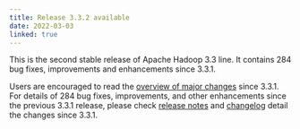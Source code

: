 ```yaml
---
title: Release 3.3.2 available
date: 2022-03-03
linked: true
---
```

<!---
  Licensed under the Apache License, Version 2.0 (the "License");
  you may not use this file except in compliance with the License.
  You may obtain a copy of the License at

   http://www.apache.org/licenses/LICENSE-2.0

  Unless required by applicable law or agreed to in writing, software
  distributed under the License is distributed on an "AS IS" BASIS,
  WITHOUT WARRANTIES OR CONDITIONS OF ANY KIND, either express or implied.
  See the License for the specific language governing permissions and
  limitations under the License. See accompanying LICENSE file.
-->

This is the second stable release of Apache Hadoop 3.3 line. It contains 284 bug fixes, improvements and enhancements since 3.3.1.

Users are encouraged to read the [overview of major changes][1] since 3.3.1.
For details of 284 bug fixes, improvements, and other enhancements since the previous 3.3.1 release,
please check [release notes][2] and [changelog][3]
 detail the changes since 3.3.1.

[1]: /docs/r3.3.2/index.html
[2]: http://hadoop.apache.org/docs/r3.3.2/hadoop-project-dist/hadoop-common/release/3.3.2/RELEASENOTES.3.3.2.html
[3]: http://hadoop.apache.org/docs/r3.3.2/hadoop-project-dist/hadoop-common/release/3.3.2/CHANGES.3.3.2.html

